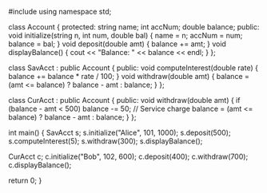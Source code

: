 #include <iostream>
using namespace std;

class Account {
protected:
    string name;
    int accNum;
    double balance;
public:
    void initialize(string n, int num, double bal) {
        name = n; accNum = num; balance = bal;
    }
    void deposit(double amt) { balance += amt; }
    void displayBalance() { cout << "Balance: " << balance << endl; }
};

class SavAcct : public Account {
public:
    void computeInterest(double rate) { balance += balance * rate / 100; }
    void withdraw(double amt) { balance = (amt <= balance) ? balance - amt : balance; }
};

class CurAcct : public Account {
public:
    void withdraw(double amt) {
        if (balance - amt < 500) balance -= 50; // Service charge
        balance = (amt <= balance) ? balance - amt : balance;
    }
};

int main() {
    SavAcct s;
    s.initialize("Alice", 101, 1000);
    s.deposit(500);
    s.computeInterest(5);
    s.withdraw(300);
    s.displayBalance();

   CurAcct c;
    c.initialize("Bob", 102, 600);
    c.deposit(400);
    c.withdraw(700);
    c.displayBalance();

   return 0;
}
